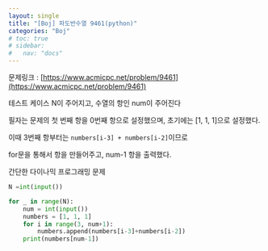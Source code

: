 ```yaml
---
layout: single
title: "[Boj] 파도반수열 9461(python)"
categories: "Boj"
# toc: true
# sidebar:
#   nav: "docs"
---
```


문제링크 : [https://www.acmicpc.net/problem/9461](https://www.acmicpc.net/problem/9461)

테스트 케이스 N이 주어지고, 수열의 항인 num이 주어진다

필자는 문제의 첫 번째 항을 0번째 항으로 설정했으며, 초기에는 [1, 1, 1]으로 설정했다.

이때 3번째 항부터는 `numbers[i-3] + numbers[i-2]`이므로

for문을 통해서 항을 만들어주고, num-1 항을 출력했다.

간단한 다이나믹 프로그래밍 문제

```python
N =int(input())

for _ in range(N):
    num = int(input())
    numbers = [1, 1, 1]
    for i in range(3, num+1):
        numbers.append(numbers[i-3]+numbers[i-2])
    print(numbers[num-1])
```
